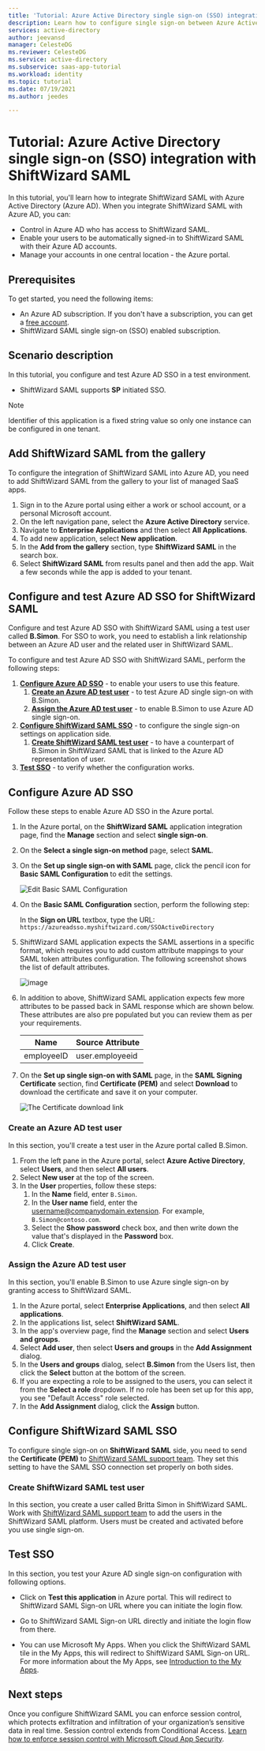 ```yaml
---
title: 'Tutorial: Azure Active Directory single sign-on (SSO) integration with ShiftWizard SAML | Microsoft Docs'
description: Learn how to configure single sign-on between Azure Active Directory and ShiftWizard SAML.
services: active-directory
author: jeevansd
manager: CelesteDG
ms.reviewer: CelesteDG
ms.service: active-directory
ms.subservice: saas-app-tutorial
ms.workload: identity
ms.topic: tutorial
ms.date: 07/19/2021
ms.author: jeedes

---
```


# Tutorial: Azure Active Directory single sign-on (SSO) integration with ShiftWizard SAML

In this tutorial, you'll learn how to integrate ShiftWizard SAML with Azure Active Directory (Azure AD). When you integrate ShiftWizard SAML with Azure AD, you can:

* Control in Azure AD who has access to ShiftWizard SAML.
* Enable your users to be automatically signed-in to ShiftWizard SAML with their Azure AD accounts.
* Manage your accounts in one central location - the Azure portal.

## Prerequisites

To get started, you need the following items:

* An Azure AD subscription. If you don't have a subscription, you can get a [free account](https://azure.microsoft.com/free/).
* ShiftWizard SAML single sign-on (SSO) enabled subscription.

## Scenario description

In this tutorial, you configure and test Azure AD SSO in a test environment.

* ShiftWizard SAML supports **SP** initiated SSO.

> [!NOTE]
> Identifier of this application is a fixed string value so only one instance can be configured in one tenant.

## Add ShiftWizard SAML from the gallery

To configure the integration of ShiftWizard SAML into Azure AD, you need to add ShiftWizard SAML from the gallery to your list of managed SaaS apps.

1. Sign in to the Azure portal using either a work or school account, or a personal Microsoft account.
1. On the left navigation pane, select the **Azure Active Directory** service.
1. Navigate to **Enterprise Applications** and then select **All Applications**.
1. To add new application, select **New application**.
1. In the **Add from the gallery** section, type **ShiftWizard SAML** in the search box.
1. Select **ShiftWizard SAML** from results panel and then add the app. Wait a few seconds while the app is added to your tenant.

## Configure and test Azure AD SSO for ShiftWizard SAML

Configure and test Azure AD SSO with ShiftWizard SAML using a test user called **B.Simon**. For SSO to work, you need to establish a link relationship between an Azure AD user and the related user in ShiftWizard SAML.

To configure and test Azure AD SSO with ShiftWizard SAML, perform the following steps:

1. **[Configure Azure AD SSO](#configure-azure-ad-sso)** - to enable your users to use this feature.
    1. **[Create an Azure AD test user](#create-an-azure-ad-test-user)** - to test Azure AD single sign-on with B.Simon.
    1. **[Assign the Azure AD test user](#assign-the-azure-ad-test-user)** - to enable B.Simon to use Azure AD single sign-on.
1. **[Configure ShiftWizard SAML SSO](#configure-shiftwizard-saml-sso)** - to configure the single sign-on settings on application side.
    1. **[Create ShiftWizard SAML test user](#create-shiftwizard-saml-test-user)** - to have a counterpart of B.Simon in ShiftWizard SAML that is linked to the Azure AD representation of user.
1. **[Test SSO](#test-sso)** - to verify whether the configuration works.

## Configure Azure AD SSO

Follow these steps to enable Azure AD SSO in the Azure portal.

1. In the Azure portal, on the **ShiftWizard SAML** application integration page, find the **Manage** section and select **single sign-on**.
1. On the **Select a single sign-on method** page, select **SAML**.
1. On the **Set up single sign-on with SAML** page, click the pencil icon for **Basic SAML Configuration** to edit the settings.

   ![Edit Basic SAML Configuration](common/edit-urls.png)

1. On the **Basic SAML Configuration** section, perform the following step:

    In the **Sign on URL** textbox, type the URL:
    `https://azureadsso.myshiftwizard.com/SSOActiveDirectory`

1. ShiftWizard SAML application expects the SAML assertions in a specific format, which requires you to add custom attribute mappings to your SAML token attributes configuration. The following screenshot shows the list of default attributes.

	![image](common/default-attributes.png)

1. In addition to above, ShiftWizard SAML application expects few more attributes to be passed back in SAML response which are shown below. These attributes are also pre populated but you can review them as per your requirements.
	
	| Name |  Source Attribute|
	| -------- |--------- |
	| employeeID | user.employeeid |

1. On the **Set up single sign-on with SAML** page, in the **SAML Signing Certificate** section,  find **Certificate (PEM)** and select **Download** to download the certificate and save it on your computer.

	![The Certificate download link](common/certificate-base64-download.png)    

### Create an Azure AD test user

In this section, you'll create a test user in the Azure portal called B.Simon.

1. From the left pane in the Azure portal, select **Azure Active Directory**, select **Users**, and then select **All users**.
1. Select **New user** at the top of the screen.
1. In the **User** properties, follow these steps:
   1. In the **Name** field, enter `B.Simon`.  
   1. In the **User name** field, enter the username@companydomain.extension. For example, `B.Simon@contoso.com`.
   1. Select the **Show password** check box, and then write down the value that's displayed in the **Password** box.
   1. Click **Create**.

### Assign the Azure AD test user

In this section, you'll enable B.Simon to use Azure single sign-on by granting access to ShiftWizard SAML.

1. In the Azure portal, select **Enterprise Applications**, and then select **All applications**.
1. In the applications list, select **ShiftWizard SAML**.
1. In the app's overview page, find the **Manage** section and select **Users and groups**.
1. Select **Add user**, then select **Users and groups** in the **Add Assignment** dialog.
1. In the **Users and groups** dialog, select **B.Simon** from the Users list, then click the **Select** button at the bottom of the screen.
1. If you are expecting a role to be assigned to the users, you can select it from the **Select a role** dropdown. If no role has been set up for this app, you see "Default Access" role selected.
1. In the **Add Assignment** dialog, click the **Assign** button.

## Configure ShiftWizard SAML SSO

To configure single sign-on on **ShiftWizard SAML** side, you need to send the **Certificate (PEM)** to [ShiftWizard SAML support team](mailto:it@shiftwizard.com). They set this setting to have the SAML SSO connection set properly on both sides.

### Create ShiftWizard SAML test user

In this section, you create a user called Britta Simon in ShiftWizard SAML. Work with [ShiftWizard SAML support team](mailto:it@shiftwizard.com) to add the users in the ShiftWizard SAML platform. Users must be created and activated before you use single sign-on.

## Test SSO 

In this section, you test your Azure AD single sign-on configuration with following options. 

* Click on **Test this application** in Azure portal. This will redirect to ShiftWizard SAML Sign-on URL where you can initiate the login flow. 

* Go to ShiftWizard SAML Sign-on URL directly and initiate the login flow from there.

* You can use Microsoft My Apps. When you click the ShiftWizard SAML tile in the My Apps, this will redirect to ShiftWizard SAML Sign-on URL. For more information about the My Apps, see [Introduction to the My Apps](../user-help/my-apps-portal-end-user-access.md).

## Next steps

Once you configure ShiftWizard SAML you can enforce session control, which protects exfiltration and infiltration of your organization’s sensitive data in real time. Session control extends from Conditional Access. [Learn how to enforce session control with Microsoft Cloud App Security](/cloud-app-security/proxy-deployment-aad).